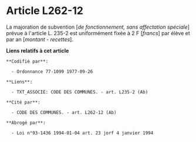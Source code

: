 # Article L262-12

La majoration de subvention [*de fonctionnement, sans affectation spéciale*] prévue à l'article L. 235-2 est uniformément
fixée à 2 F [*francs*] par élève et par an [*montant - recettes*].

**Liens relatifs à cet article**

	**Codifié par**:

	  - Ordonnance 77-1099 1977-09-26

	**Liens**:

	  - TXT_ASSOCIE: CODE DES COMMUNES. - art. L235-2 (Ab)

	**Cité par**:

	  - CODE DES COMMUNES. - art. L262-12 (Ab)

	**Abrogé par**:

	  - Loi n°93-1436 1994-01-04 art. 23 jorf 4 janvier 1994
